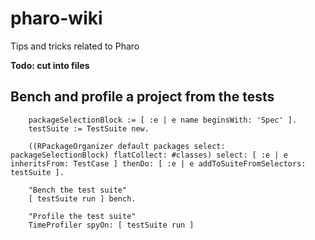 # pharo-wiki

Tips and tricks related to Pharo

**Todo: cut into files**

## Bench and profile a project from the tests

```Smalltalk
	packageSelectionBlock := [ :e | e name beginsWith: 'Spec' ].
	testSuite := TestSuite new.
	
	((RPackageOrganizer default packages select: packageSelectionBlock) flatCollect: #classes) select: [ :e | e inheritsFrom: TestCase ] thenDo: [ :e | e addToSuiteFromSelectors: testSuite ].

	"Bench the test suite"	
	[ testSuite run ] bench.

	"Profile the test suite"
	TimeProfiler spyOn: [ testSuite run ]
```